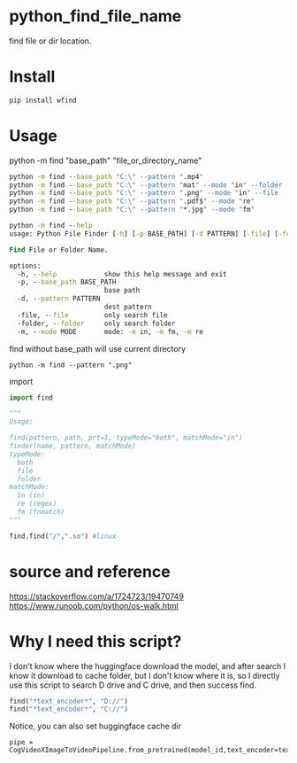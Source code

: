 # python_find_file_name
find file or dir location.

# Install
```cmd
pip install wfind
```

# Usage
python -m find "base_path" "file_or_directory_name"
```cmd
python -m find --base_path "C:\" --pattern ".mp4"
python -m find --base_path "C:\" --pattern "mat" --mode "in" --folder
python -m find --base_path "C:\" --pattern ".png" --mode "in" --file
python -m find --base_path "C:\" --pattern ".pdf$" --mode "re"
python -m find --base_path "C:\" --pattern "*.jpg" --mode "fm" 

python -m find --help
usage: Python File Finder [-h] [-p BASE_PATH] [-d PATTERN] [-file] [-folder] [-m MODE]

Find File or Folder Name.

options:
  -h, --help            show this help message and exit
  -p, --base_path BASE_PATH
                        base path
  -d, --pattern PATTERN
                        dest pattern
  -file, --file         only search file
  -folder, --folder     only search folder
  -m, --mode MODE       mode: -m in, -m fm, -m re
```
find without base_path will use current directory
```
python -m find --pattern ".png"
```
import
```py
import find

"""
Usage:

find(pattern, path, prt=1, typeMode="both", matchMode="in")
finder(name, pattern, matchMode)
typeMode:
  both
  file
  folder
matchMode:
  in (in)
  re (regex)
  fm (fnmatch)
"""

find.find("/",".so") #linux
```

# source and reference
https://stackoverflow.com/a/1724723/19470749 <br>
https://www.runoob.com/python/os-walk.html

# Why I need this script?
I don't know where the huggingface download the model, and after search I know it download to cache folder, but I don't know where it is, so I directly use this script to search D drive and C drive, and then success find.
```py
find("*text_encoder*", "D://")
find("*text_encoder*", "C://")
```

Notice, you can also set huggingface cache dir
```
pipe = CogVideoXImageToVideoPipeline.from_pretrained(model_id,text_encoder=text_encoder,transformer=transformer,vae=vae,torch_dtype=torch.float16,cache_dir="D://3")
```




